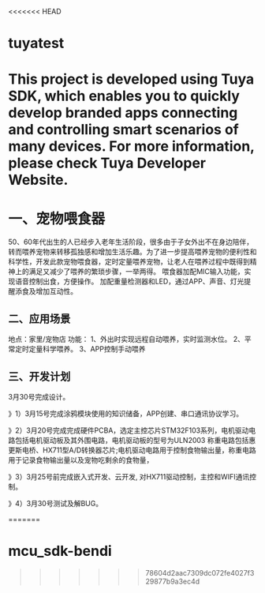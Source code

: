 <<<<<<< HEAD
# tuyatest
This project is developed using Tuya SDK, which enables you to quickly develop branded apps connecting and controlling smart scenarios of many devices.         For more information, please check Tuya Developer Website.
====
一、宠物喂食器
====

50、60年代出生的人已经步入老年生活阶段，很多由于子女外出不在身边陪伴，转而喂养宠物来转移孤独感和增加生活乐趣。为了进一步提高喂养宠物的便利性和科学性，开发此款宠物喂食器，定时定量喂养宠物，让老人在喂养过程中既得到精神上的满足又减少了喂养的繁琐步骤，一举两得。
喂食器加配MIC输入功能，实现语音控制出食，方便操作。
加配重量检测器和LED，通过APP、声音、灯光提醒添食及增加互动性。

二、应用场景
----

地点：家里/宠物店
功能：
1、外出时实现远程自动喂养，实时监测水位。
2、平常定时定量科学喂养。
3、APP控制手动喂养

三、开发计划
---
3月30号完成设计。

》1）3月15号完成涂鸦模块使用的知识储备，APP创建、串口通讯协议学习。

》2）3月20号完成完成硬件PCBA，选定主控芯片STM32F103系列，电机驱动电路包括电机驱动板及其外围电路，电机驱动板的型号为ULN2003
     称重电路包括惠更斯电桥、HX711型A/D转换器芯片;电机驱动电路用于控制食物输出量，称重电路用于记录食物输出量以及宠物吃剩余的食物量，

》3）3月25号前完成嵌入式开发、云开发, 对HX711驱动控制，主控和WIFI通讯控制。

》4）3月30号测试及解BUG。


=======
# mcu_sdk-bendi
>>>>>>> 78604d2aac7309dc072fe4027f329877b9a3ec4d
